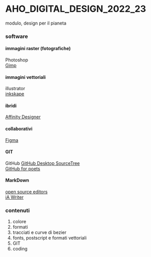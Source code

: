 # AHO_DIGITAL_DESIGN_2022_23
modulo, design per il pianeta



### software
#### immagini raster (fotografiche)
Photoshop  
[Gimp](https://www.gimp.org)

#### immagini vettoriali
illustrator  
[inkskape](https://inkscape.org)

#### ibridi
[Affinity Designer](https://affinity.serif.com/en-gb/)

#### collaborativi
[Figma](https://www.figma.com)

#### GIT
GitHub 
[GitHub Desktop ](https://desktop.github.com) 
[SourceTree](https://www.sourcetreeapp.com)  
[GitHub for poets](https://www.youtube.com/watch?v=BCQHnlnPusY)


#### MarkDown
[open source editors](https://opensource.com/article/21/10/markdown-editors)  
[iA Writer](https://ia.net/writer)

### contenuti
1. colore
2. formati
3. tracciati e curve di bezier
4. fonts, postscript e formati vettoriali
5. GIT
6. coding
